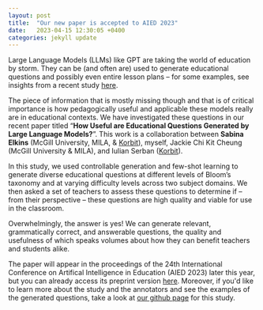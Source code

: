 ```yaml
---
layout: post
title:  "Our new paper is accepted to AIED 2023"
date:   2023-04-15 12:30:05 +0400
categories: jekyll update
---
```


Large Language Models (LLMs) like GPT are taking the world of education by storm. 
They can be (and often are) used to generate educational questions and possibly even entire lesson plans – for some examples, see insights from a recent study [here](https://www.fastcompany.com/90860133/teachers-use-chatgpt-more-than-students-a-study-finds).

The piece of information that is mostly missing though and that is of critical importance is how pedagogically useful and applicable these models really are in educational contexts. 
We have investigated these questions in our recent paper titled “**How Useful are Educational Questions Generated by Large Language Models?**”. 
This work is a collaboration between **Sabina Elkins** (McGill University, MILA, & [Korbit](https://www.korbit.ai)), myself, 
Jackie Chi Kit Cheung (McGill University & MILA), and Iulian Serban ([Korbit](https://www.korbit.ai)).

In this study, we used controllable generation and few-shot learning to generate diverse educational questions at different levels of Bloom’s taxonomy and at varying difficulty levels across two subject domains. 
We then asked a set of teachers to assess these questions to determine if – from their perspective – these questions are high quality and viable for use in the classroom.

Overwhelmingly, the answer is yes! 
We can generate relevant, grammatically correct, and answerable questions, the quality and usefulness of which speaks volumes about how they can benefit teachers and students alike.

The paper will appear in the proceedings of the 24th International Conference on Artifical Intelligence in Education (AIED 2023) later this year, but you can already access its preprint version [here](https://arxiv.org/pdf/2304.06638.pdf). 
Moreover, if you'd like to learn more about the study and the annotators and see the examples of the generated questions, take a look at [our github page](https://github.com/sabina-elkins/educational_CQG) for this study.
